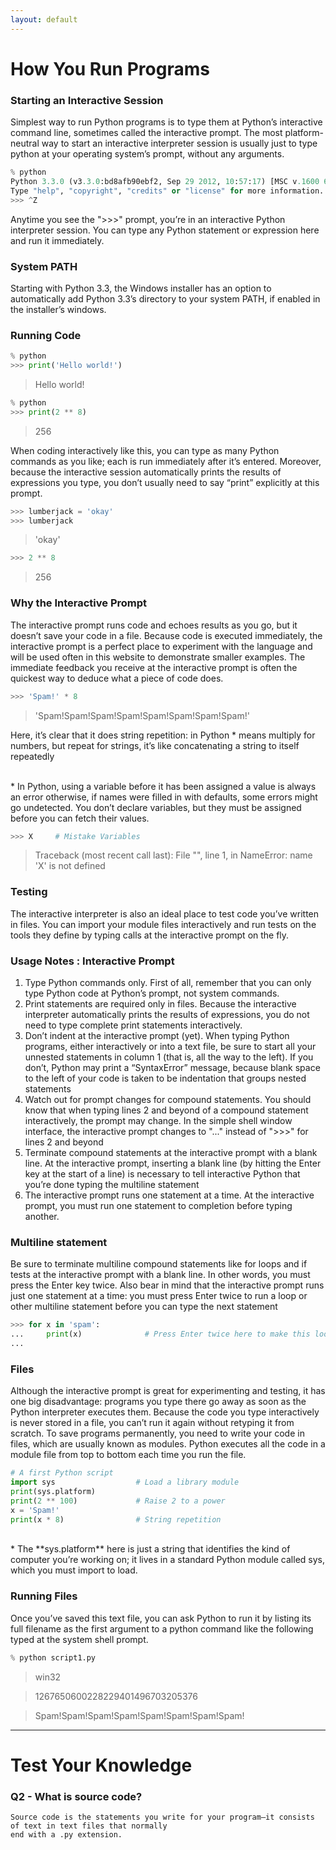 ```yaml
---
layout: default
---
```


# How You Run Programs

### Starting an Interactive Session

Simplest way to run Python programs is to type them at Python’s interactive command line, sometimes called the interactive prompt. The most platform-neutral way to start an interactive interpreter session is usually just to type python at your operating system’s prompt, without any arguments.

```python
% python
Python 3.3.0 (v3.3.0:bd8afb90ebf2, Sep 29 2012, 10:57:17) [MSC v.1600 64 bit ...
Type "help", "copyright", "credits" or "license" for more information.
>>> ^Z
```
Anytime you see the ">>>" prompt, you’re in an interactive Python interpreter session. You can type any Python statement or expression here and run it immediately.

### System PATH

Starting with Python 3.3, the Windows installer has an option to automatically add Python 3.3’s directory to your system PATH, if enabled in the installer’s windows.

### Running Code

```python
% python
>>> print('Hello world!')
```
> Hello world!

```python
% python
>>> print(2 ** 8)
```
> 256

When coding interactively like this, you can type as many Python commands as you like; each is run immediately after it’s entered. Moreover, because the interactive session automatically prints the results of expressions you type, you don’t usually need to say “print” explicitly at this prompt.

```python
>>> lumberjack = 'okay'
>>> lumberjack
```
> 'okay'

```python
>>> 2 ** 8
```
> 256

### Why the Interactive Prompt

The interactive prompt runs code and echoes results as you go, but it doesn’t save your code in a file. Because code is executed immediately, the interactive prompt is a perfect place to experiment with the language and will be used often in this website to demonstrate smaller examples. The immediate feedback you receive at the interactive prompt is often the quickest way to deduce what a piece of code does. 

```python
>>> 'Spam!' * 8
```
> 'Spam!Spam!Spam!Spam!Spam!Spam!Spam!Spam!'

Here, it’s clear that it does string repetition: in Python * means multiply for numbers, but repeat for strings, it’s like concatenating a string to itself repeatedly

<br>
*   In Python, using a variable before it has been assigned a value is always an error otherwise, if names were filled in with defaults, some errors might go undetected. You don’t declare variables, but they must be assigned before you can fetch their values.

```python
>>> X     # Mistake Variables
```
> Traceback (most recent call last):
>  File "<stdin>", line 1, in <module>
> NameError: name 'X' is not defined

### Testing 

The interactive interpreter is also an ideal place to test code you’ve written in files. You can import your module files interactively and run tests on the tools they define by typing calls at the interactive prompt on the fly.

### Usage Notes : Interactive Prompt

1.	Type Python commands only. First of all, remember that you can only type Python code at Python’s prompt, not system commands.
2.	Print statements are required only in files. Because the interactive interpreter automatically prints the results of expressions, you do not need to type complete print statements interactively.
3.	Don’t indent at the interactive prompt (yet). When typing Python programs, either interactively or into a text file, be sure to start all your unnested statements in column 1 (that is, all the way to the left). If you don’t, Python may print a “SyntaxError” message, because blank space to the left of your code is taken to be indentation that groups nested statements
4.	Watch out for prompt changes for compound statements. You should know that when typing lines 2 and beyond of a compound statement interactively, the prompt may change. In the simple shell window interface, the interactive prompt changes to "..." instead of ">>>" for lines 2 and beyond
5.	Terminate compound statements at the interactive prompt with a blank line. At the interactive prompt, inserting a blank line (by hitting the Enter key at the start of a line) is necessary to tell interactive Python that you’re done typing the multiline statement
6.	The interactive prompt runs one statement at a time. At the interactive prompt, you must run one statement to completion before typing another.

### Multiline statement 

Be sure to terminate multiline compound statements like for loops and if tests at the interactive prompt with a blank line. In other words, you must press the Enter key twice. Also bear in mind that the interactive prompt runs just one statement at a time: you must press Enter twice to run a loop or other multiline statement before you can type the next statement

```python
>>> for x in 'spam':
...     print(x)              # Press Enter twice here to make this loop run
...
```

### Files

Although the interactive prompt is great for experimenting and testing, it has one big disadvantage: programs you type there go away as soon as the Python interpreter executes them. Because the code you type interactively is never stored in a file, you can’t run it again without retyping it from scratch. To save programs permanently, you need to write your code in files, which are usually known as modules. Python executes all the code in a module file from top to bottom each time you run the file.

```python
# A first Python script
import sys                  # Load a library module
print(sys.platform)
print(2 ** 100)             # Raise 2 to a power
x = 'Spam!'
print(x * 8)                # String repetition
```

<br>
*   The **sys.platform** here is just a string that identifies the kind of computer you’re working on; it lives in a standard Python module called sys, which you must import to load.

### Running Files

Once you’ve saved this text file, you can ask Python to run it by listing its full filename as the first argument to a python command like the following typed at the system shell prompt.

```python
% python script1.py
```

> win32

> 1267650600228229401496703205376

> Spam!Spam!Spam!Spam!Spam!Spam!Spam!Spam!

* * *

# Test Your Knowledge

### Q2 - What is source code?

```
Source code is the statements you write for your program—it consists of text in text files that normally
end with a .py extension.
```
